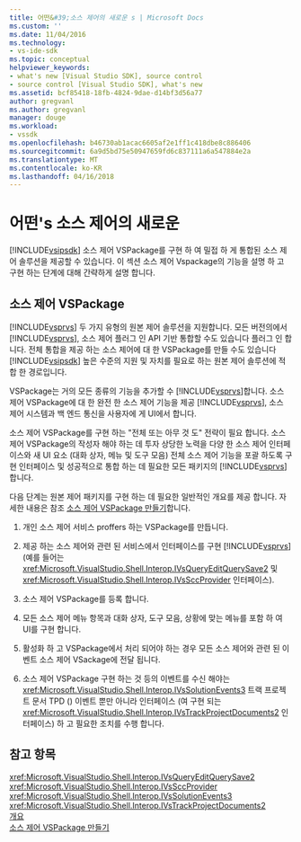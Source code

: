 ```yaml
---
title: 어떤&#39;소스 제어의 새로운 s | Microsoft Docs
ms.custom: ''
ms.date: 11/04/2016
ms.technology:
- vs-ide-sdk
ms.topic: conceptual
helpviewer_keywords:
- what's new [Visual Studio SDK], source control
- source control [Visual Studio SDK], what's new
ms.assetid: bcf85418-18fb-4824-9dae-d14bf3d56a77
author: gregvanl
ms.author: gregvanl
manager: douge
ms.workload:
- vssdk
ms.openlocfilehash: b46730ab1acac6605af2e1ff1c418dbe8c886406
ms.sourcegitcommit: 6a9d5bd75e50947659fd6c837111a6a547884e2a
ms.translationtype: MT
ms.contentlocale: ko-KR
ms.lasthandoff: 04/16/2018
---
```

# <a name="what39s-new-in-source-control"></a>어떤&#39;s 소스 제어의 새로운
[!INCLUDE[vsipsdk](../../extensibility/includes/vsipsdk_md.md)] 소스 제어 VSPackage를 구현 하 여 밀접 하 게 통합된 소스 제어 솔루션을 제공할 수 있습니다. 이 섹션 소스 제어 Vspackage의 기능을 설명 하 고 구현 하는 단계에 대해 간략하게 설명 합니다.  
  
## <a name="the-source-control-vspackage"></a>소스 제어 VSPackage  
 [!INCLUDE[vsprvs](../../code-quality/includes/vsprvs_md.md)] 두 가지 유형의 원본 제어 솔루션을 지원합니다. 모든 버전의에서 [!INCLUDE[vsprvs](../../code-quality/includes/vsprvs_md.md)], 소스 제어 플러그 인 API 기반 통합할 수도 있습니다 플러그 인 합니다. 전체 통합을 제공 하는 소스 제어에 대 한 VSPackage를 만들 수도 있습니다 [!INCLUDE[vsipsdk](../../extensibility/includes/vsipsdk_md.md)] 높은 수준의 지원 및 자치를 필요로 하는 원본 제어 솔루션에 적합 한 경로입니다.  
  
 VSPackage는 거의 모든 종류의 기능을 추가할 수 [!INCLUDE[vsprvs](../../code-quality/includes/vsprvs_md.md)]합니다. 소스 제어 VSPackage에 대 한 완전 한 소스 제어 기능을 제공 [!INCLUDE[vsprvs](../../code-quality/includes/vsprvs_md.md)], 소스 제어 시스템과 백 엔드 통신을 사용자에 게 UI에서 합니다.  
  
 소스 제어 VSPackage를 구현 하는 "전체 또는 아무 것 도" 전략이 필요 합니다. 소스 제어 VSPackage의 작성자 해야 하는 데 투자 상당한 노력을 다양 한 소스 제어 인터페이스와 새 UI 요소 (대화 상자, 메뉴 및 도구 모음) 전체 소스 제어 기능을 포괄 하도록 구현 인터페이스 및 성공적으로 통합 하는 데 필요한 모든 패키지의 [!INCLUDE[vsprvs](../../code-quality/includes/vsprvs_md.md)]합니다.  
  
 다음 단계는 원본 제어 패키지를 구현 하는 데 필요한 일반적인 개요를 제공 합니다. 자세한 내용은 참조 [소스 제어 VSPackage 만들기](../../extensibility/internals/creating-a-source-control-vspackage.md)합니다.  
  
1.  개인 소스 제어 서비스 proffers 하는 VSPackage를 만듭니다.  
  
2.  제공 하는 소스 제어와 관련 된 서비스에서 인터페이스를 구현 [!INCLUDE[vsprvs](../../code-quality/includes/vsprvs_md.md)] (예를 들어는 <xref:Microsoft.VisualStudio.Shell.Interop.IVsQueryEditQuerySave2> 및 <xref:Microsoft.VisualStudio.Shell.Interop.IVsSccProvider> 인터페이스).  
  
3.  소스 제어 VSPackage를 등록 합니다.  
  
4.  모든 소스 제어 메뉴 항목과 대화 상자, 도구 모음, 상황에 맞는 메뉴를 포함 하 여 UI를 구현 합니다.  
  
5.  활성화 하 고 VSPackage에서 처리 되어야 하는 경우 모든 소스 제어와 관련 된 이벤트 소스 제어 VSackage에 전달 됩니다.  
  
6.  소스 제어 VSPackage 구현 하는 것 등의 이벤트를 수신 해야는 <xref:Microsoft.VisualStudio.Shell.Interop.IVsSolutionEvents3> 트랙 프로젝트 문서 TPD () 이벤트 뿐만 아니라 인터페이스 (여 구현 되는 <xref:Microsoft.VisualStudio.Shell.Interop.IVsTrackProjectDocuments2> 인터페이스) 하 고 필요한 조치를 수행 합니다.  
  
## <a name="see-also"></a>참고 항목  
 <xref:Microsoft.VisualStudio.Shell.Interop.IVsQueryEditQuerySave2>   
 <xref:Microsoft.VisualStudio.Shell.Interop.IVsSccProvider>   
 <xref:Microsoft.VisualStudio.Shell.Interop.IVsSolutionEvents3>   
 <xref:Microsoft.VisualStudio.Shell.Interop.IVsTrackProjectDocuments2>   
 [개요](../../extensibility/internals/source-control-integration-overview.md)   
 [소스 제어 VSPackage 만들기](../../extensibility/internals/creating-a-source-control-vspackage.md)